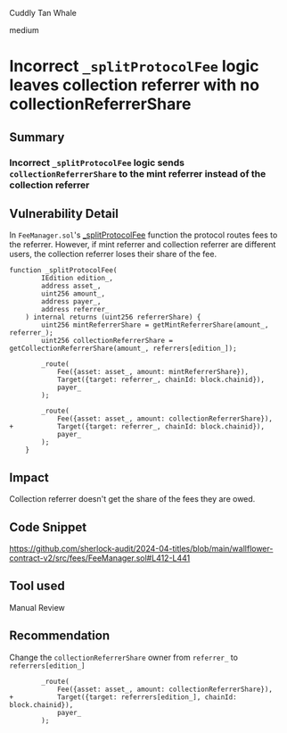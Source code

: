 Cuddly Tan Whale

medium

# Incorrect `_splitProtocolFee` logic leaves collection referrer with no collectionReferrerShare

## Summary

### Incorrect `_splitProtocolFee` logic sends `collectionReferrerShare` to the mint referrer instead of the collection referrer

## Vulnerability Detail
In `FeeManager.sol`'s  [_splitProtocolFee](https://github.com/sherlock-audit/2024-04-titles/blob/main/wallflower-contract-v2/src/fees/FeeManager.sol#L438) function the protocol routes fees to the referrer. However, if mint referrer and collection referrer are different users, the collection referrer loses their share of the fee.
```solidity
function _splitProtocolFee(
        IEdition edition_,
        address asset_,
        uint256 amount_,
        address payer_,
        address referrer_
    ) internal returns (uint256 referrerShare) {
        uint256 mintReferrerShare = getMintReferrerShare(amount_, referrer_);
        uint256 collectionReferrerShare = getCollectionReferrerShare(amount_, referrers[edition_]);

        _route(
            Fee({asset: asset_, amount: mintReferrerShare}),
            Target({target: referrer_, chainId: block.chainid}),
            payer_
        );

        _route(
            Fee({asset: asset_, amount: collectionReferrerShare}),
+           Target({target: referrer_, chainId: block.chainid}),
            payer_
        );
    }
```

## Impact
Collection referrer doesn't get the share of the fees they are owed.

## Code Snippet
https://github.com/sherlock-audit/2024-04-titles/blob/main/wallflower-contract-v2/src/fees/FeeManager.sol#L412-L441

## Tool used

Manual Review

## Recommendation

Change the `collectionReferrerShare` owner from `referrer_` to `referrers[edition_]`
```solidity
        _route(
            Fee({asset: asset_, amount: collectionReferrerShare}),
+           Target({target: referrers[edition_], chainId: block.chainid}),
            payer_
        );
```
